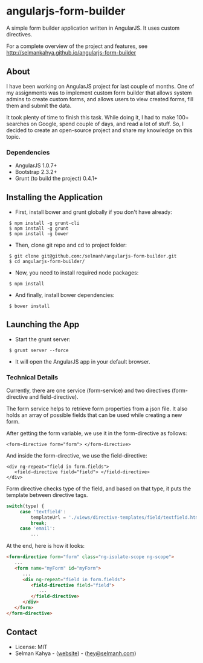 angularjs-form-builder
======================

A simple form builder application written in AngularJS. It uses custom directives.

For a complete overview of the project and features, see http://selmankahya.github.io/angularjs-form-builder

## About

I have been working on AngularJS project for last couple of months. One of my assignments was to implement custom form builder that allows system admins to create custom forms, and allows users to view created forms, fill them and submit the data. 

It took plenty of time to finish this task. While doing it, I had to make 100+ searches on Google, spend couple of days, and read a lot of stuff. So, I decided to create an open-source project and share my knowledge on this topic.

### Dependencies

* AngularJS 1.0.7+
* Bootstrap 2.3.2+
* Grunt (to build the project) 0.4.1+

## Installing the Application

* First, install bower and grunt globally if you don't have already:
 ```
  $ npm install -g grunt-cli
  $ npm install -g grunt
  $ npm install -g bower 
 ```

* Then, clone git repo and cd to project folder: 
 ``` 
  $ git clone git@github.com:/selmanh/angularjs-form-builder.git 
  $ cd angularjs-form-builder/ 
 ```
  
* Now, you need to install required node packages: 
 ``` 
  $ npm install 
 ``` 
 
* And finally, install bower dependencies: 
 ``` 
  $ bower install 
 ``` 
 
## Launching the App

* Start the grunt server: 
 ```
  $ grunt server --force
 ```
 
* It will open the AngularJS app in your default browser. 

### Technical Details

Currently, there are one service (form-service) and two directives (form-directive and field-directive). 

The form service helps to retrieve form properties from a json file. It also holds an array of possible fields that can be used while creating a new form.

After getting the form variable, we use it in the form-directive as follows:

``` 
<form-directive form="form"> </form-directive>
``` 

And inside the form-directive, we use the field-directive: 

```
<div ng-repeat="field in form.fields">
   <field-directive field="field"> </field-directive>
</div>
```

Form directive checks type of the field, and based on that type, it puts the template between directive tags.

```JAVASCRIPT
switch(type) {
     case 'textfield':
         templateUrl = './views/directive-templates/field/textfield.html';
         break;
     case 'email':
         ...
```

At the end, here is how it looks:

```html
<form-directive form="form" class="ng-isolate-scope ng-scope">
   ...
   <form name="myForm" id="myForm">
      ...
      <div ng-repeat="field in form.fields">
         <field-directive field="field">
            ...
         </field-directive>
      </div>
   </form>
</form-directive>
```

## Contact
 - License: MIT
 - Selman Kahya - ([website](http://www.selmanh.com)) - (hey@selmanh.com)
